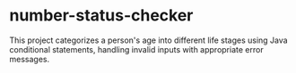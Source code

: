 # number-status-checker
This project categorizes a person's age into different life stages using Java conditional statements, handling invalid inputs with appropriate error messages.
